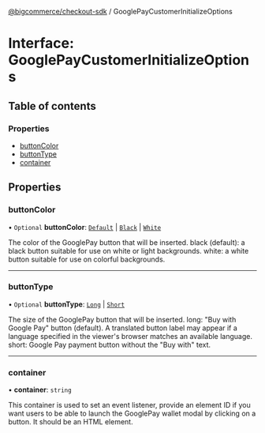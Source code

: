 [@bigcommerce/checkout-sdk](../README.md) / GooglePayCustomerInitializeOptions

# Interface: GooglePayCustomerInitializeOptions

## Table of contents

### Properties

- [buttonColor](GooglePayCustomerInitializeOptions.md#buttoncolor)
- [buttonType](GooglePayCustomerInitializeOptions.md#buttontype)
- [container](GooglePayCustomerInitializeOptions.md#container)

## Properties

### buttonColor

• `Optional` **buttonColor**: [`Default`](../enums/ButtonColor.md#default) \| [`Black`](../enums/ButtonColor.md#black) \| [`White`](../enums/ButtonColor.md#white)

The color of the GooglePay button that will be inserted.
 black (default): a black button suitable for use on white or light backgrounds.
 white: a white button suitable for use on colorful backgrounds.

___

### buttonType

• `Optional` **buttonType**: [`Long`](../enums/ButtonType.md#long) \| [`Short`](../enums/ButtonType.md#short)

The size of the GooglePay button that will be inserted.
 long: "Buy with Google Pay" button (default). A translated button label may appear
        if a language specified in the viewer's browser matches an available language.
 short: Google Pay payment button without the "Buy with" text.

___

### container

• **container**: `string`

This container is used to set an event listener, provide an element ID if you want
users to be able to launch the GooglePay wallet modal by clicking on a button.
It should be an HTML element.
